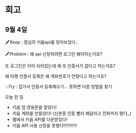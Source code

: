 # 회고

## 9월 4일
🖋️*Keep* : 열심히 키움api를 찾아보았다..

🖍️*Problem* : 왜 api 신청하려면 로그인 해야하는거죠? 

또 로그인은 이미 되어있는데 왜 또 인증서가 없다고 하는거죠? 

왜 타행 인증서 등록은 왜 계좌번호가 안맞다고 하는거죠?

💡*Try* : 집가서 인증서 등록해오기… 못하면 다른 방법을 찾기


오늘 한 일
- 키움 앱 영웅문을 깔았다!
- 키움 계좌를 만들었다! (신분증 인증 빨리 해달라고 전화까지 했다,,)
- 웹에서 키움 API를 다운받았다!
- 키움 API 사용 신청을 못했다!!!!!!!!!!!
